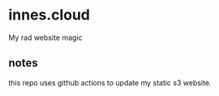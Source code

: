 # innes.cloud
My rad website magic
## notes
this repo uses github actions to update my static s3 website.